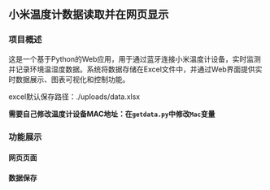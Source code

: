 ## 小米温度计数据读取并在网页显示

### 项目概述

这是一个基于Python的Web应用，用于通过蓝牙连接小米温度计设备，实时监测并记录环境温湿度数据。系统将数据存储在Excel文件中，并通过Web界面提供实时数据展示、图表可视化和控制功能。

excel默认保存路径：./uploads/data.xlsx

**需要自己修改温度计设备MAC地址：在`getdata.py`中修改`Mac`变量**

### 功能展示

#### 网页页面

#### 数据保存
